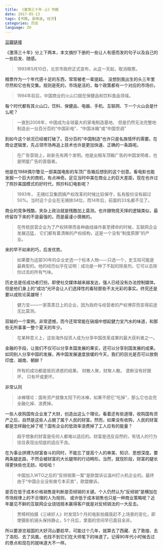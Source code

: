 ```yaml
---
title: 《激荡三十年·上》书摘
date: 2017-05-13
tags: [书摘, 吴晓波, 经济]
categories: 历史
language: ZH
---
```


[豆瓣链接](https://book.douban.com/subject/3151575/)

《激荡三十年》分上下两本，本文摘抄下册的一些让人有感而发的句子以及自己的一些启发、随感。

 > 1993年5月10日，北京市政府正式宣布，从这一天起，取消粮票。

粮票作为一个年代感十足的东西，常常被老一辈提起。 没想到我出生的头三年里尽然和它也有交集。规则是死的，市场是活的，每个政策都有一个对应的市场价。

> 1994年前后，中国商业的火山口就在保健品和饮料食品领域。

<!-- more -->

每个时代都有其火山口，饮料、保健品、电器、手机、互联网、下一个火山会是什么呢？

> 一直到2008年，中国成为全球最大的家电制造基地， 但是仍然无法完整地制造出一台百分百的“中国彩电”、“中国冰箱”或“中国空调”

到如今这个状况已经被打破了。百分百的“中国制造”也许只是名族情怀的需要。在商业逻辑里，先占领市场再追上技术也许是更加快速、正确的一条路呢。

>在广告营销上，赵新先有两个发明。他是出租车顶箱广告的中国发明者，也是明星广告的首倡者。

他是在1988偶尔瞥见一部美国电影的车顶广告箱后想到的这个创意。看电影也能发掘一个巨大的商机，有点神奇。足见当时中美在商业上的巨大差距，现在也许过了照抄美国模式的好时代，照抄科幻电影呢？

>1993年， 无锡红豆集团搞产权改革的时候比较保守，私有股份没有超过50%。当时这个企业在无锡排34位，而14年后，前面的33名都不见了。

商业的竞争残酷，夹杂上政治就是残酷加上莫测。也许跟物竞天择的逻辑类似，最终留存下来的不是最强的，而是最谨小慎微的。

>在传统民营企业为了产权转移而各种曲线操作甚至搏命的时候，互联网企业发展迅猛， 它们都有着清晰的产权结构，这是一个没有“制度原罪”的产业。

来的早不如来的巧，后发优势。

>如果要为这部30年的企业史选一个标本人物——只选一个，史玉柱可能是最典型的。他的经历似乎在证明：成功是一种了不起的除臭剂，它可以去除你过去的所有气味。

历史总是任成功者打扮。即使社交媒体越来越发达，强人已经没有办法控制媒体。但是他们身上的“成功”光环会让人们选择性的看轻那些不太光彩的事实。终究还是要以成败论英雄呀！

>健力宝——一家蒸蒸日上的企业，因为政府与经营者的产权博弈而变得前途无比莫测。

双输的一个案例。非常遗憾，而今还常常能在硝烟中想起健力宝汽水的味道，和那些无所事事一整个夏天的年少。

>在某种意义上，这些海外投资人成为分享中国改革成果的最大获利者之一。

金融的手段，让我们不仅可以分享本国发展的果实，还可以分享别国发展的成果。如同别人分享中国的发展，再中国发展速度放缓的今天，我们的目光是否可以放倒印度、越南、朝鲜？

>所有的成功都是抵抗诱惑的结果。
财散人聚，财聚人散。
垄断没有好跟坏， 只有坏或更坏。

非常认同

>冰棒理论：国有资产就像太阳下的冰棒，如果不把它“吃掉”，那么它也会完全融化掉、浪费掉。

一些人收购国有企业发了大财，创造出这么个理论。看着还有些道理，收购国有资产之后，自然是这些人占据了属于人民的财富。然而，如果没有收购，人民的财富都是怎样融化掉了呢？国有企业的低效率浪费掉了工人应有的能量？

>超乎想象的财富是任何人都难以适应的。财富是违反自然的，有钱人的行为往往表现出彻底的适应不良。

在为事业拼搏为财富奋斗的同时，不能忘了提高个人的审美、知识、思想深度。要两条腿走路，不然会被财富的大长腿带的行动畸形。当然，就现阶段，财富的腿长得更快些也无妨，哈哈哈！

>中国加入WTO之后的“反倾销第一案”是欧盟诉讼温州打火机企业的。最终由于“中国企业没有做亏本买卖”，欧盟撤诉。

是否在低于成本价格销售是判断是否倾销的关键。个人仍然认为“反倾销”是横加在市场规律上的不合理的人为规则， 或许低于成本销售也只是一种商业策略呢？近年屡见不鲜的互联网企业烧钱赔本赢得客户就是对反倾销法的一大反击。

>贾樟柯拍摄《三峡好人》时发现5个月的电影拍摄竟赶不上场景的变化，即使摄影机镜头保持静止，5个月后，里面的空间早已面目全非。

所以要游览祖国的大好河山要趁早，可能过个几年，就算去了西藏、去了敦煌、去了洛阳、去了凤凰，也找不到它们在大师笔下的味道了。记得90年代小时候去过的景点和现在的就味道大不一样。
